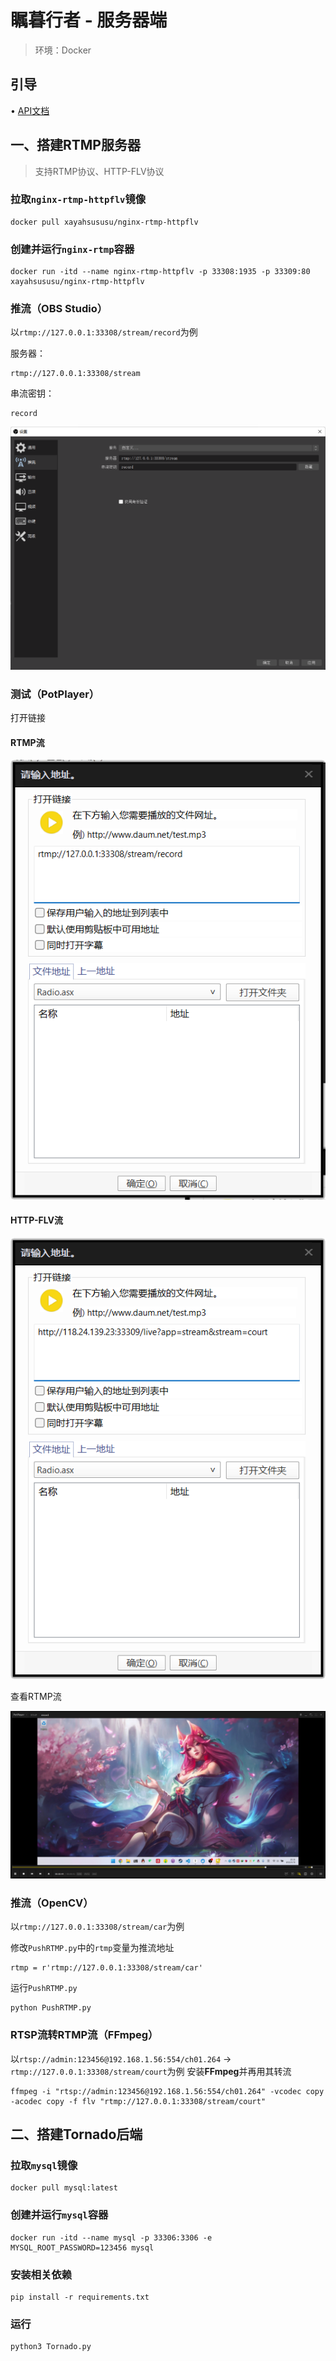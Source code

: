 # 瞩暮行者 - 服务器端
> 环境：Docker

## 引导
• [API文档](https://github.com/XayahSuSuSu/Server-Guardian/wiki)

## 一、搭建RTMP服务器
> 支持RTMP协议、HTTP-FLV协议

### 拉取`nginx-rtmp-httpflv`镜像
```
docker pull xayahsususu/nginx-rtmp-httpflv
```

### 创建并运行`nginx-rtmp`容器
```
docker run -itd --name nginx-rtmp-httpflv -p 33308:1935 -p 33309:80 xayahsususu/nginx-rtmp-httpflv
```

### 推流（OBS Studio）
以`rtmp://127.0.0.1:33308/stream/record`为例

服务器：
```
rtmp://127.0.0.1:33308/stream
```

串流密钥：
```
record
```

![推流设置](images/推流设置.png "推流设置")

### 测试（PotPlayer）
打开链接

#### RTMP流
![测试0](images/测试0.png "测试0")

#### HTTP-FLV流
![测试1](images/测试1.png "测试1")

查看RTMP流

![测试2](images/测试2.png "测试2")

### 推流（OpenCV）
以`rtmp://127.0.0.1:33308/stream/car`为例

修改`PushRTMP.py`中的`rtmp`变量为推流地址
```
rtmp = r'rtmp://127.0.0.1:33308/stream/car'
```

运行`PushRTMP.py`
```
python PushRTMP.py
```

### RTSP流转RTMP流（FFmpeg）
以`rtsp://admin:123456@192.168.1.56:554/ch01.264` → `rtmp://127.0.0.1:33308/stream/court`为例
安装**FFmpeg**并再用其转流

```
ffmpeg -i "rtsp://admin:123456@192.168.1.56:554/ch01.264" -vcodec copy -acodec copy -f flv "rtmp://127.0.0.1:33308/stream/court"
```

## 二、搭建Tornado后端
### 拉取`mysql`镜像
```
docker pull mysql:latest
```

### 创建并运行`mysql`容器
```
docker run -itd --name mysql -p 33306:3306 -e MYSQL_ROOT_PASSWORD=123456 mysql
```

### 安装相关依赖
```
pip install -r requirements.txt
```

### 运行
```
python3 Tornado.py
```
